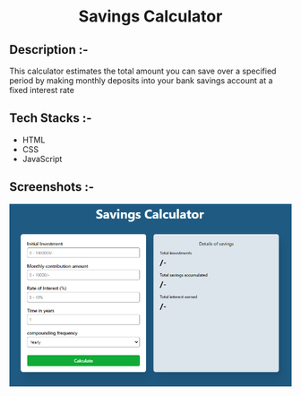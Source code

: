 # <p align="center">Savings Calculator</p>

## Description :-

This calculator estimates the total amount you can save over a specified period by making monthly deposits into your bank savings account at a fixed interest rate
 
## Tech Stacks :-

- HTML
- CSS
- JavaScript

## Screenshots :-

![alt text](assets/image.png)
